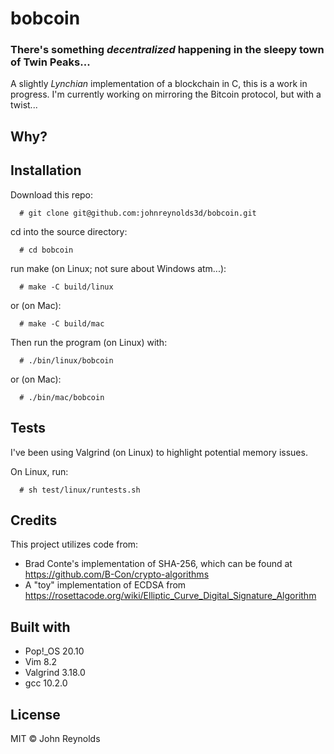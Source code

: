 # bobcoin

### There's something *decentralized* happening in the sleepy town of Twin Peaks...

A slightly *Lynchian* implementation of a blockchain in C, this is a work in progress. I'm currently working on mirroring the Bitcoin protocol, but with a twist...

## Why?

## Installation

Download this repo:
```
  # git clone git@github.com:johnreynolds3d/bobcoin.git
```
cd into the source directory:
```
  # cd bobcoin
```
run make (on Linux; not sure about Windows atm...):
```
  # make -C build/linux
```
or (on Mac):
```
  # make -C build/mac
```
Then run the program (on Linux) with:
```
  # ./bin/linux/bobcoin
```
or (on Mac):
```
  # ./bin/mac/bobcoin
```
## Tests

I've been using Valgrind (on Linux) to highlight potential memory issues. 

On Linux, run:
```
  # sh test/linux/runtests.sh
```
## Credits

This project utilizes code from:
 * Brad Conte's implementation of SHA-256, which can be found at https://github.com/B-Con/crypto-algorithms
 * A "toy" implementation of ECDSA from https://rosettacode.org/wiki/Elliptic_Curve_Digital_Signature_Algorithm

## Built with

 * Pop!\_OS 20.10
 * Vim 8.2
 * Valgrind 3.18.0
 * gcc 10.2.0

## License

MIT &copy; John Reynolds
